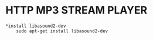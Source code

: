 HTTP MP3 STREAM PLAYER
======================

    *install libasound2-dev
        sudo apt-get install libasound2-dev
